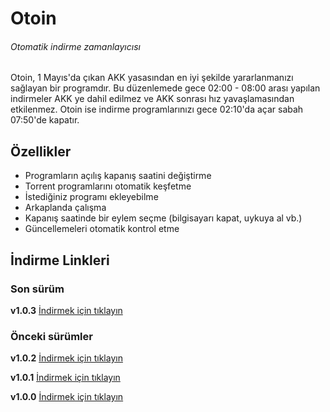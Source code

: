 # Otoin
###### Otomatik indirme zamanlayıcısı

Otoin, 1 Mayıs'da çıkan AKK yasasından en iyi şekilde yararlanmanızı sağlayan bir programdır.
Bu düzenlemede gece 02:00 - 08:00 arası yapılan indirmeler AKK ye dahil edilmez ve AKK sonrası hız yavaşlamasından etkilenmez.
Otoin ise indirme programlarınızı gece 02:10'da açar sabah 07:50'de kapatır.

## Özellikler
- Programların açılış kapanış saatini değiştirme
- Torrent programlarını otomatik keşfetme
- İstediğiniz programı ekleyebilme
- Arkaplanda çalışma
- Kapanış saatinde bir eylem seçme (bilgisayarı kapat, uykuya al vb.)
- Güncellemeleri otomatik kontrol etme

## İndirme Linkleri

### Son sürüm
**v1.0.3** [İndirmek için tıklayın](https://github.com/BekirUzun/Otoin/releases/download/v1.0.3/Otoin-v1.0.3.zip "Otoin-v1.0.3")

### Önceki sürümler
**v1.0.2** [İndirmek için tıklayın](https://github.com/BekirUzun/Otoin/releases/download/v1.0.2/Otoin-v1.0.2.zip "Otoin-v1.0.2")

**v1.0.1** [İndirmek için tıklayın](https://github.com/BekirUzun/Otoin/releases/download/v1.0.1/Otoin-v1.0.1.zip "Otoin-v1.0.1")

**v1.0.0** [İndirmek için tıklayın](https://github.com/BekirUzun/Otoin/releases/download/v1.0.0/Otoin-v1.0.0.zip "Otoin-v1.0.0")
